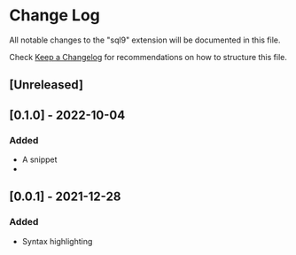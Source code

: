 # Change Log

All notable changes to the "sql9" extension will be documented in this file.

Check [Keep a Changelog](http://keepachangelog.com/) for recommendations on how to structure this file.

## [Unreleased]

## [0.1.0] - 2022-10-04

### Added

- A snippet
- 

## [0.0.1] - 2021-12-28

### Added

- Syntax highlighting
